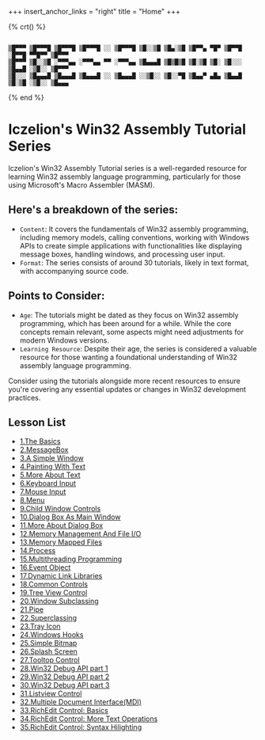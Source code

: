 +++
insert_anchor_links = "right"
title = "Home"
+++

{% crt() %}
```

▒█▀▀▀ ▒█▀▀▀█ ▒█▀▀▀█ ▒█▀▀▀█ ░░ ▒█▀▀▀█ ▒█░░▒█ ▒█▄░▒█ ▒█▀▀▄ ▀█▀ ▒█▀▀█ ░█▀▀█ ▀▀█▀▀ ▒█▀▀▀ 
▒█▀▀▀ ▒█░░▒█ ░▀▀▀▄▄ ░▀▀▀▄▄ ▀▀ ░▀▀▀▄▄ ▒█▄▄▄█ ▒█▒█▒█ ▒█░▒█ ▒█░ ▒█░░░ ▒█▄▄█ ░▒█░░ ▒█▀▀▀ 
▒█░░░ ▒█▄▄▄█ ▒█▄▄▄█ ▒█▄▄▄█ ░░ ▒█▄▄▄█ ░░▒█░░ ▒█░░▀█ ▒█▄▄▀ ▄█▄ ▒█▄▄█ ▒█░▒█ ░▒█░░ ▒█▄▄▄
```
{% end %}

# Iczelion's Win32 Assembly Tutorial Series

Iczelion's Win32 Assembly Tutorial series is a well-regarded resource for learning Win32 assembly language programming, particularly for those using Microsoft's Macro Assembler (MASM).

## Here's a breakdown of the series:

- `Content`: It covers the fundamentals of Win32 assembly programming, including memory models, calling conventions, working with Windows APIs to create simple applications with functionalities like displaying message boxes, handling windows, and processing user input.
- `Format`: The series consists of around 30 tutorials, likely in text format, with accompanying source code.

## Points to Consider:

- `Age`: The tutorials might be dated as they focus on Win32 assembly programming, which has been around for a while. While the core concepts remain relevant, some aspects might need adjustments for modern Windows versions.
- `Learning Resource`: Despite their age, the series is considered a valuable resource for those wanting a foundational understanding of Win32 assembly language programming.

Consider using the tutorials alongside more recent resources to ensure you're covering any essential updates or changes in Win32 development practices.

## Lesson List

- [1.The Basics](https://github.com/VishalRashmika/Iczelions-Assembly-Tutorials/blob/main/Lessons/01%20lesson/Lesson1.md)
- [2.MessageBox](https://github.com/VishalRashmika/Iczelions-Assembly-Tutorials/blob/main/Lessons/02%20lesson/Lesson2.md)
- [3.A Simple Window](https://github.com/VishalRashmika/Iczelions-Assembly-Tutorials/blob/main/Lessons/02%20lesson/Lesson2.md)
- [4.Painting With Text](https://github.com/VishalRashmika/Iczelions-Assembly-Tutorials/blob/main/Lessons/02%20lesson/Lesson2.md)
- [5.More About Text](https://github.com/VishalRashmika/Iczelions-Assembly-Tutorials/blob/main/Lessons/02%20lesson/Lesson2.md)
- [6.Keyboard Input](https://github.com/VishalRashmika/Iczelions-Assembly-Tutorials/blob/main/Lessons/02%20lesson/Lesson2.md)
- [7.Mouse Input](https://github.com/VishalRashmika/Iczelions-Assembly-Tutorials/blob/main/Lessons/02%20lesson/Lesson2.md)
- [8.Menu](https://github.com/VishalRashmika/Iczelions-Assembly-Tutorials/blob/main/Lessons/02%20lesson/Lesson2.md)
- [9.Child Window Controls](https://github.com/VishalRashmika/Iczelions-Assembly-Tutorials/blob/main/Lessons/02%20lesson/Lesson2.md)
- [10.Dialog Box As Main Window](https://github.com/VishalRashmika/Iczelions-Assembly-Tutorials/blob/main/Lessons/02%20lesson/Lesson2.md)
- [11.More About Dialog Box](https://github.com/VishalRashmika/Iczelions-Assembly-Tutorials/blob/main/Lessons/02%20lesson/Lesson2.md)
- [12.Memory Management And File I/O](https://github.com/VishalRashmika/Iczelions-Assembly-Tutorials/blob/main/Lessons/02%20lesson/Lesson2.md)
- [13.Memory Mapped Files](https://github.com/VishalRashmika/Iczelions-Assembly-Tutorials/blob/main/Lessons/02%20lesson/Lesson2.md)
- [14.Process](https://github.com/VishalRashmika/Iczelions-Assembly-Tutorials/blob/main/Lessons/02%20lesson/Lesson2.md)
- [15.Multithreading Programming](https://github.com/VishalRashmika/Iczelions-Assembly-Tutorials/blob/main/Lessons/02%20lesson/Lesson2.md)
- [16.Event Object](https://github.com/VishalRashmika/Iczelions-Assembly-Tutorials/blob/main/Lessons/02%20lesson/Lesson2.md)
- [17.Dynamic Link Libraries](https://github.com/VishalRashmika/Iczelions-Assembly-Tutorials/blob/main/Lessons/02%20lesson/Lesson2.md)
- [18.Common Controls](https://github.com/VishalRashmika/Iczelions-Assembly-Tutorials/blob/main/Lessons/02%20lesson/Lesson2.md)
- [19.Tree View Control](https://github.com/VishalRashmika/Iczelions-Assembly-Tutorials/blob/main/Lessons/02%20lesson/Lesson2.md)
- [20.Window Subclassing](https://github.com/VishalRashmika/Iczelions-Assembly-Tutorials/blob/main/Lessons/02%20lesson/Lesson2.md)
- [21.Pipe](https://github.com/VishalRashmika/Iczelions-Assembly-Tutorials/blob/main/Lessons/02%20lesson/Lesson2.md)
- [22.Superclassing](https://github.com/VishalRashmika/Iczelions-Assembly-Tutorials/blob/main/Lessons/02%20lesson/Lesson2.md)
- [23.Tray Icon](https://github.com/VishalRashmika/Iczelions-Assembly-Tutorials/blob/main/Lessons/02%20lesson/Lesson2.md)
- [24.Windows Hooks](https://github.com/VishalRashmika/Iczelions-Assembly-Tutorials/blob/main/Lessons/02%20lesson/Lesson2.md)
- [25.Simple Bitmap](https://github.com/VishalRashmika/Iczelions-Assembly-Tutorials/blob/main/Lessons/02%20lesson/Lesson2.md)
- [26.Splash Screen](https://github.com/VishalRashmika/Iczelions-Assembly-Tutorials/blob/main/Lessons/02%20lesson/Lesson2.md)
- [27.Tooltop Control](https://github.com/VishalRashmika/Iczelions-Assembly-Tutorials/blob/main/Lessons/02%20lesson/Lesson2.md)
- [28.Win32 Debug API part 1](https://github.com/VishalRashmika/Iczelions-Assembly-Tutorials/blob/main/Lessons/02%20lesson/Lesson2.md)
- [29.Win32 Debug API part 2](https://github.com/VishalRashmika/Iczelions-Assembly-Tutorials/blob/main/Lessons/02%20lesson/Lesson2.md)
- [30.Win32 Debug API part 3](https://github.com/VishalRashmika/Iczelions-Assembly-Tutorials/blob/main/Lessons/02%20lesson/Lesson2.md)
- [31.Listview Control](https://github.com/VishalRashmika/Iczelions-Assembly-Tutorials/blob/main/Lessons/02%20lesson/Lesson2.md)
- [32.Multiple Document Interface(MDI)](https://github.com/VishalRashmika/Iczelions-Assembly-Tutorials/blob/main/Lessons/02%20lesson/Lesson2.md)
- [33.RichEdit Control: Basics](https://github.com/VishalRashmika/Iczelions-Assembly-Tutorials/blob/main/Lessons/02%20lesson/Lesson2.md)
- [34.RichEdit Control: More Text Operations](https://github.com/VishalRashmika/Iczelions-Assembly-Tutorials/blob/main/Lessons/02%20lesson/Lesson2.md)
- [35.RichEdit Control: Syntax Hilighting](https://github.com/VishalRashmika/Iczelions-Assembly-Tutorials/blob/main/Lessons/02%20lesson/Lesson2.md)